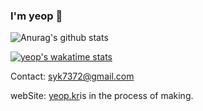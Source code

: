 ### I'm yeop 👋
![Anurag's github stats](https://github-readme-stats.vercel.app/api?username=is-yeop&show_icons=true&theme=dracula&layout=compact)

[![yeop's wakatime stats](https://github-readme-stats.vercel.app/api/wakatime?username=yeop)](https://github.com/anuraghazra/github-readme-stats)

Contact: <a href = "mailto: yeop@soongsil.ac.kr">syk7372@gmail.com</a>

webSite: <a href = "http://yeop.kr">yeop.kr</a>is in the process of making.

<!--
**is-yeop/is-yeop** is a ✨ _special_ ✨ repository because its `README.md` (this file) appears on your GitHub profile.

Here are some ideas to get you started:

- 🔭 I’m currently working on ...
- 🌱 I’m currently learning ...
- 👯 I’m looking to collaborate on ...
- 🤔 I’m looking for help with ...
- 💬 Ask me about ...
- 📫 How to reach me: ...
- 😄 Pronouns: ...
- ⚡ Fun fact: ...
-->
